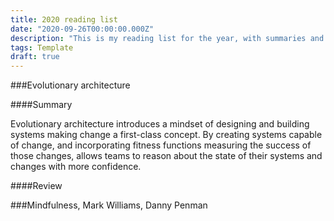 ```yaml
---
title: 2020 reading list
date: "2020-09-26T00:00:00.000Z"
description: "This is my reading list for the year, with summaries and reviews"
tags: Template
draft: true
---
```


###Evolutionary architecture

####Summary

Evolutionary architecture introduces a mindset of designing and building systems making change a first-class concept. By creating systems capable of change, and incorporating fitness functions measuring the success of those changes, allows teams to reason about the state of their systems and changes with more confidence.

####Review





###Mindfulness, Mark Williams, Danny Penman

